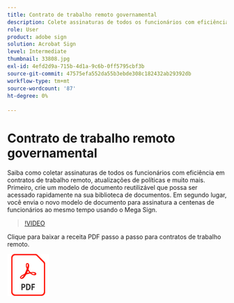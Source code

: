 ```yaml
---
title: Contrato de trabalho remoto governamental
description: Colete assinaturas de todos os funcionários com eficiência em contratos de trabalho remoto, atualizações de políticas e muito mais
role: User
product: adobe sign
solution: Acrobat Sign
level: Intermediate
thumbnail: 33808.jpg
exl-id: 4efd2d9a-715b-4d1a-9c6b-0ff5795cbf3b
source-git-commit: 47575efa552da55b3ebde308c182432ab29392db
workflow-type: tm+mt
source-wordcount: '87'
ht-degree: 0%

---
```


# Contrato de trabalho remoto governamental

Saiba como coletar assinaturas de todos os funcionários com eficiência em contratos de trabalho remoto, atualizações de políticas e muito mais. Primeiro, crie um modelo de documento reutilizável que possa ser acessado rapidamente na sua biblioteca de documentos. Em segundo lugar, você envia o novo modelo de documento para assinatura a centenas de funcionários ao mesmo tempo usando o Mega Sign.

>[!VIDEO](https://video.tv.adobe.com/v/33808?hidetitle=true)

Clique para baixar a receita PDF passo a passo para contratos de trabalho remoto.

[![Baixar PDF Receita](../assets/acrobat_PDF_96.png)](../assets/UseCaseRecipe-EN-UsingMegaSign.pdf)
